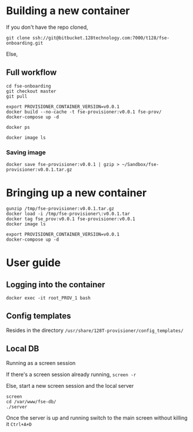 # Building a new container


If you don't have the repo cloned,

`git clone ssh://git@bitbucket.128technology.com:7000/t128/fse-onboarding.git`

Else,

## Full workflow

```
cd fse-onboarding
git checkout master
git pull

export PROVISIONER_CONTAINER_VERSION=v0.0.1
docker build --no-cache -t fse-provisioner:v0.0.1 fse-prov/
docker-compose up -d

docker ps

docker image ls
```

### Saving image

`docker save fse-provisioner:v0.0.1 | gzip > ~/Sandbox/fse-provisioner:v0.0.1.tar.gz`

# Bringing up a new container

```
gunzip /tmp/fse-provisioner:v0.0.1.tar.gz
docker load -i /tmp/fse-provisioner\:v0.0.1.tar
docker tag fse_prov:v0.0.1 fse-provisioner:v0.0.1
docker image ls

export PROVISIONER_CONTAINER_VERSION=v0.0.1
docker-compose up -d
```

# User guide

## Logging into the container

`docker exec -it root_PROV_1 bash`

## Config templates

Resides in the directory `/usr/share/128T-provisioner/config_templates/`

## Local DB

Running as a screen session

If there's a screen session already running,
`screen -r`

Else, start a new screen session and the local server

```
screen
cd /var/www/fse-db/
./server
```

Once the server is up and running switch to the main screen without killing it `Ctrl+A+D`
